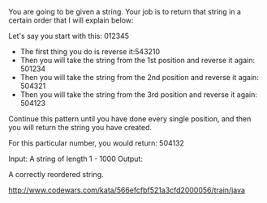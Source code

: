 You are going to be given a string. Your job is to return that string in a certain order that I will explain below:

Let's say you start with this: 012345

* The first thing you do is reverse it:543210
* Then you will take the string from the 1st position and reverse it again: 501234
* Then you will take the string from the 2nd position and reverse it again: 504321
* Then you will take the string from the 3rd position and reverse it again: 504123

Continue this pattern until you have done every single position, and then you will return the string you have created.

For this particular number, you would return: 504132

Input:
A string of length 1 - 1000
Output:

A correctly reordered string.

http://www.codewars.com/kata/566efcfbf521a3cfd2000056/train/java
